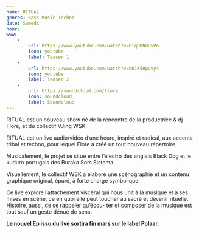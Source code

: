 ```yaml
---
name: RITUAL
genres: Bass Music Techno
date: Samedi
hour:
www:
    -
        url: https://www.youtube.com/watch?v=OiqDKNRUvPo
        icon: youtube
        label: Teaser 1
    -
        url: https://www.youtube.com/watch?v=b01K5HpGVy4
        icon: youtube
        label: Teaser 2
    -
        url: https://soundcloud.com/flore
        icon: soundcloud
        label: Soundcloud
---
```

RITUAL est un nouveau show né de la rencontre de la productrice & dj Flore, et du collectif VJing WSK.

RITUAL est un live audio/vidéo d’une heure, inspiré et radical, aux accents tribal et techno, pour lequel Flore a créé un tout nouveau répertoire.

Musicalement, le projet se situe entre l’électro des anglais Black Dog et le kuduro portugais des Buraka Som Sistema.

Visuellement, le collectif WSK a élaboré une scénographie et un contenu graphique original, épuré, à forte charge symbolique.

Ce live explore l’attachement viscéral qui nous unit à la musique et à ses mises en scène, ce en quoi elle peut toucher au sacré et devenir rituelle. Histoire, aussi, de se rappeler qu’écou- ter et composer de la musique est tout sauf un geste dénué de sens.

<b>Le nouvel Ep issu du live sortira fin mars sur le label Polaar.</b>
